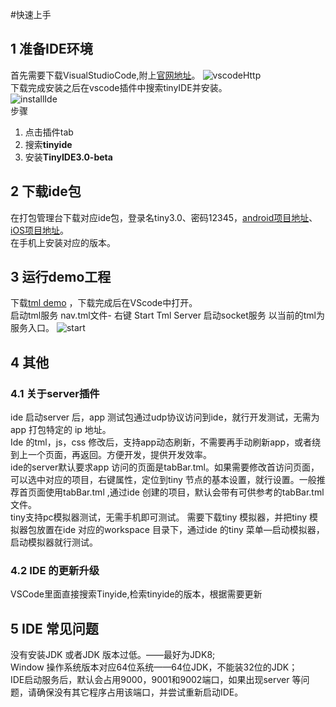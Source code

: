 #快速上手
## 1 准备IDE环境  
首先需要下载VisualStudioCode,附上[官网地址](https://code.visualstudio.com/)。
![vscodeHttp](/vscode-http.jpg)  
下载完成安装之后在vscode插件中搜索tinyIDE并安装。  
![installIde](/vscode-install-ide.jpg)  
步骤  
1. 点击插件tab  
2. 搜索**tinyide**  
3. 安装**TinyIDE3.0-beta**

## 2 下载ide包
在打包管理台下载对应ide包，登录名tiny3.0、密码12345，[android项目地址](https://p.mtiny.cn:8888/dist/#/applicatList/projectInfo?projects=633)、[iOS项目地址](https://p.mtiny.cn:8888/dist/#/applicatList/projectInfo?projects=639)。  
在手机上安装对应的版本。  
  
## 3 运行demo工程  
 下载[tml demo](https://p.mtiny.cn:9443/laijp/Tiny3.0TmlExample) ，下载完成后在VScode中打开。  
 启动tml服务 nav.tml文件- 右键 Start Tml Server 启动socket服务 以当前的tml为服务入口。 
 ![start](/vscode-start-tml.gif)  
 
## 4 其他  
### 4.1 关于server插件
ide 启动server 后，app 测试包通过udp协议访问到ide，就行开发测试，无需为app 打包特定的 ip 地址。  
Ide 的tml，js，css 修改后，支持app动态刷新，不需要再手动刷新app，或者绕到上一个页面，再返回。方便开发，提供开发效率。  
ide的server默认要求app 访问的页面是tabBar.tml。如果需要修改首访问页面，可以选中对应的项目，右键属性，定位到tiny 节点的基本设置，就行设置。一般推荐首页面使用tabBar.tml ,通过ide 创建的项目，默认会带有可供参考的tabBar.tml 文件。  
tiny支持pc模拟器测试，无需手机即可测试。 需要下载tiny 模拟器，并把tiny 模拟器包放置在ide 对应的workspace 目录下，通过ide 的tiny 菜单—启动模拟器，启动模拟器就行测试。  

### 4.2 IDE 的更新升级
VSCode里面直接搜索Tinyide,检索tinyide的版本，根据需要更新

## 5 IDE 常见问题
没有安装JDK 或者JDK 版本过低。——最好为JDK8;  
Window 操作系统版本对应64位系统——64位JDK，不能装32位的JDK；  
IDE启动服务后，默认会占用9000，9001和9002端口，如果出现server 等问题，请确保没有其它程序占用该端口，并尝试重新启动IDE。
